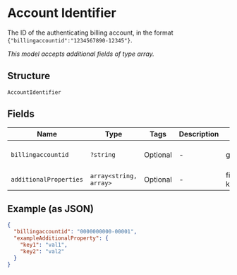 
# Account Identifier

The ID of the authenticating billing account, in the format `{"billingaccountid":"1234567890-12345"}`.

*This model accepts additional fields of type array.*

## Structure

`AccountIdentifier`

## Fields

| Name | Type | Tags | Description | Getter | Setter |
|  --- | --- | --- | --- | --- | --- |
| `billingaccountid` | `?string` | Optional | - | getBillingaccountid(): ?string | setBillingaccountid(?string billingaccountid): void |
| `additionalProperties` | `array<string, array>` | Optional | - | findAdditionalProperty(string key): array | additionalProperty(string key, array value): void |

## Example (as JSON)

```json
{
  "billingaccountid": "0000000000-00001",
  "exampleAdditionalProperty": {
    "key1": "val1",
    "key2": "val2"
  }
}
```

